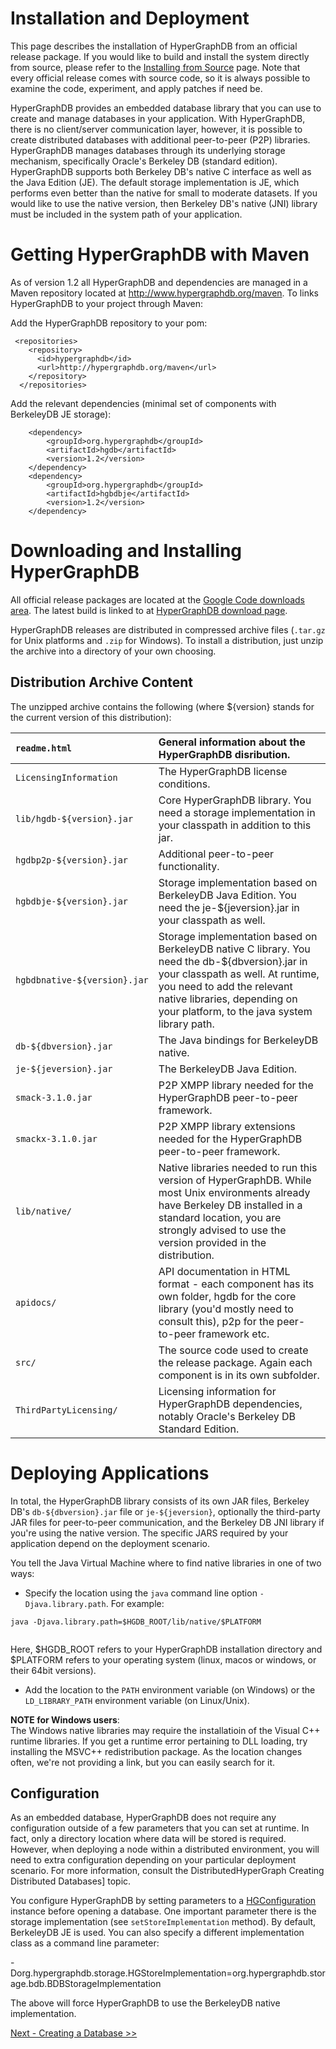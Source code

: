 # Installation and Deployment #

This page describes the installation of HyperGraphDB from an official release package. If you would like to build and install the system directly from source, please refer to the [Installing from Source](CompilationAndDeployment.md) page. Note that every official release comes with source code, so it is always possible to examine the code, experiment, and apply patches if need be.

HyperGraphDB provides an embedded database library that you can use to create and manage databases in your application. With HyperGraphDB, there is no client/server communication layer, however, it is possible to create distributed databases with additional peer-to-peer (P2P) libraries. HyperGraphDB manages databases through its underlying storage mechanism, specifically Oracle's Berkeley DB (standard edition). HyperGraphDB supports both Berkeley DB's native C interface as well as the Java Edition (JE). The default storage implementation is JE, which performs even better than the native for small to moderate datasets. If you would like to use the native version, then Berkeley DB's native (JNI) library must be included in the system path of your application.

# Getting HyperGraphDB with Maven #

As of version 1.2 all HyperGraphDB and dependencies are managed in a Maven repository located at http://www.hypergraphdb.org/maven. To links HyperGraphDB to your project through Maven:

Add the HyperGraphDB repository to your pom:
```
 <repositories>
    <repository>
      <id>hypergraphdb</id>
      <url>http://hypergraphdb.org/maven</url>
    </repository>
  </repositories>
```
Add the relevant dependencies (minimal set of components with BerkeleyDB JE storage):
```
    <dependency>
    	<groupId>org.hypergraphdb</groupId>
    	<artifactId>hgdb</artifactId>
    	<version>1.2</version>
    </dependency>
    <dependency>
    	<groupId>org.hypergraphdb</groupId>
    	<artifactId>hgbdbje</artifactId>
    	<version>1.2</version>
    </dependency>
```

# Downloading and Installing HyperGraphDB #

All official release packages are located at the [Google Code downloads area](http://code.google.com/p/hypergraphdb/downloads/list). The latest build is linked to at [HyperGraphDB download page](http://www.hypergraphdb.org/download).

HyperGraphDB releases are distributed in compressed archive files  (`.tar.gz` for Unix platforms and `.zip` for Windows). To install a distribution, just unzip the archive into a directory of your own choosing.

## Distribution Archive Content ##

The unzipped archive contains the following (where ${version} stands for the current version of this distribution):

| `readme.html`          | General information about the HyperGraphDB disribution. |
|:-----------------------|:--------------------------------------------------------|
| `LicensingInformation` | The HyperGraphDB license conditions.                    |
| `lib/hgdb-${version}.jar`     | Core HyperGraphDB library. You need a storage implementation in your classpath in addition to this jar. |
| `hgdbp2p-${version}.jar`           | Additional peer-to-peer functionality.                  |
| `hgbdbje-${version}.jar`         | Storage implementation based on BerkeleyDB Java Edition. You need the je-${jeversion}.jar in your classpath as well. |
| `hgbdbnative-${version}.jar`         | Storage implementation based on BerkeleyDB native C library. You need the db-${dbversion}.jar in your classpath as well. At runtime, you need to add the relevant native libraries, depending on your platform, to the java system library path. |
| `db-${dbversion}.jar`         | The Java bindings for BerkeleyDB native.                |
| `je-${jeversion}.jar`         | The BerkeleyDB Java Edition.                            |
| `smack-3.1.0.jar`         | P2P XMPP library needed for the HyperGraphDB peer-to-peer framework. |
| `smackx-3.1.0.jar`         | P2P XMPP library extensions needed for the HyperGraphDB peer-to-peer framework. |
| `lib/native/`              | Native libraries needed to run this version of HyperGraphDB. While most Unix environments already have Berkeley DB installed in a standard location, you are strongly advised to use the version provided in the distribution. |
| `apidocs/`             | API documentation in HTML format - each component has its own folder, hgdb for the core library (you'd mostly need to consult this), p2p for the peer-to-peer framework etc.|
| `src/`                 | The source code used to create the release package. Again each component is in its own subfolder. |
| `ThirdPartyLicensing/` | Licensing information for HyperGraphDB dependencies, notably Oracle's Berkeley DB Standard Edition. |

# Deploying Applications #

In total, the HyperGraphDB library consists of its own JAR files, Berkeley DB's `db-${dbversion}.jar` file or `je-${jeversion}`, optionally the third-party JAR files for peer-to-peer communication, and the Berkeley DB JNI library if you're using the native version. The specific JARS required by your application depend on the deployment scenario.

You tell the Java Virtual Machine where to find native libraries in one of two ways:

  * Specify the location using the `java` command line option `-Djava.library.path`. For example:<br>
<pre><code>java -Djava.library.path=$HGDB_ROOT/lib/native/$PLATFORM<br>
</code></pre>
Here, $HGDB_ROOT refers to your HyperGraphDB installation directory and $PLATFORM refers to your operating system (linux, macos or windows, or their 64bit versions).</li></ul>

<ul><li>Add the location to the <code>PATH</code> environment variable (on Windows) or the <code>LD_LIBRARY_PATH</code> environment variable (on Linux/Unix).</li></ul>

<b>NOTE for Windows users</b>:<br>
The Windows native libraries may require the installatioin of the Visual C++ runtime libraries. If you get a runtime error pertaining to DLL loading, try installing the MSVC++ redistribution package. As the location changes often, we're not providing a link, but you can easily search for it.

## Configuration ##

As an embedded database, HyperGraphDB does not require any configuration outside of a few parameters that you can set at runtime. In fact, only a directory location where data will be stored is required. However, when deploying a node within a distributed environment, you will need to extra configuration depending on your particular deployment scenario. For more information, consult the DistributedHyperGraph Creating Distributed Databases] topic.

You configure HyperGraphDB by setting parameters to a [HGConfiguration](http://www.hypergraphdb.org/docs/javadoc/org/hypergraphdb/HGConfiguration.html) instance before opening a database. One important parameter there is the storage implementation (see `setStoreImplementation` method). By default, BerkeleyDB JE is used. You can also specify a different implementation class as a command line parameter:

-Dorg.hypergraphdb.storage.HGStoreImplementation=org.hypergraphdb.storage.bdb.BDBStorageImplementation

The above will force HyperGraphDB to use the BerkeleyDB native implementation.


[Next - Creating a Database >>](IntroDBCreate.md)